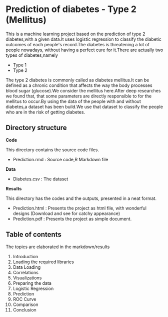 # Prediction of diabetes - Type 2 (Mellitus)
This is a machine learning project based on the prediction of type 2 diabetes,with a given data.It uses logistic regression to classify the diabetic outcomes of each people's record.The diabetes is threatening a lot of people nowadays, without having a perfect cure for it.There are actually two types of diabetes,namely
  - Type 1
  - Type 2

The type 2 diabetes is commonly called as diabetes mellitus.It can be defined as a chronic condition that affects the way the body processes blood sugar (glucose).We consider the mellitus here.After deep researches we found that, that some parameters are directly responsible to for the mellitus to occur.By using the data of the people with and without diabetes,a dataset has been build.We use that dataset to classify the people who are in the risk of getting diabetes.

## Directory structure
**Code**

This directory contains the source code files.
- Prediction.rmd : Source code,R Markdown file

**Data**
- Diabetes.csv : The dataset

**Results**

This directory has the codes and the outputs, presented in a neat format.
- Prediction.html : Presents the project as html file, with wonderful designs (Download and see for catchy appearance)
- Prediction.pdf : Presents the project as simple document.

## Table of contents
The topics are elaborated in the markdown/results
1. Introduction
2. Loading the required libraries
3. Data Loading
4. Correlations
5. Visualizations
6. Preparing the data
7. Logistic Regression
8. Prediction
9. ROC Curve
10. Comparison 
11. Conclusion

